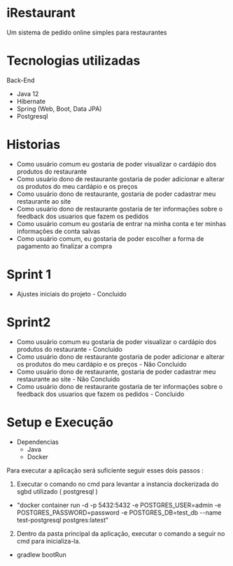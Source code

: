 # iRestaurant
 Um sistema de pedido online simples para restaurantes


# Tecnologias utilizadas
   Back-End
   - Java 12
   - Hibernate
   - Spring (Web, Boot, Data JPA)
   - Postgresql

# Historias

- Como usuário comum eu gostaria de poder visualizar o cardápio dos produtos do restaurante
- Como usuário dono de restaurante gostaria de poder adicionar e alterar os produtos do meu cardápio e os preços
- Como usuário dono de restaurante, gostaria de poder cadastrar meu restaurante ao site	
- Como usuário dono de restaurante gostaria de ter informações sobre o feedback dos usuarios que fazem os pedidos	
- Como usuário comum eu gostaria de entrar na minha conta e ter minhas informações de conta salvas
- Como usuário comum, eu gostaria de poder escolher a forma de pagamento ao finalizar a compra

# Sprint 1
- Ajustes iniciais do projeto - Concluido
 
# Sprint2 

- Como usuário comum eu gostaria de poder visualizar o cardápio dos produtos do restaurante - Concluido
- Como usuário dono de restaurante gostaria de poder adicionar e alterar os produtos do meu cardápio e os preços - Não Concluido
- Como usuário dono de restaurante, gostaria de poder cadastrar meu restaurante ao site	- Não Concluido
- Como usuário dono de restaurante gostaria de ter informações sobre o feedback dos usuarios que fazem os pedidos	- Concluido

# Setup e Execução
- Dependencias
  - Java
  - Docker

Para executar a aplicação será suficiente seguir esses dois passos :

1) Executar o comando no cmd para levantar a instancia dockerizada do sgbd utilizado ( postgresql )
  - "docker container run -d -p 5432:5432 -e POSTGRES_USER=admin -e POSTGRES_PASSWORD=password -e POSTGRES_DB=test_db --name test-postgresql postgres:latest" 

2) Dentro da pasta principal da aplicação, executar o comando a seguir no cmd para inicializa-la.
  - gradlew bootRun 

